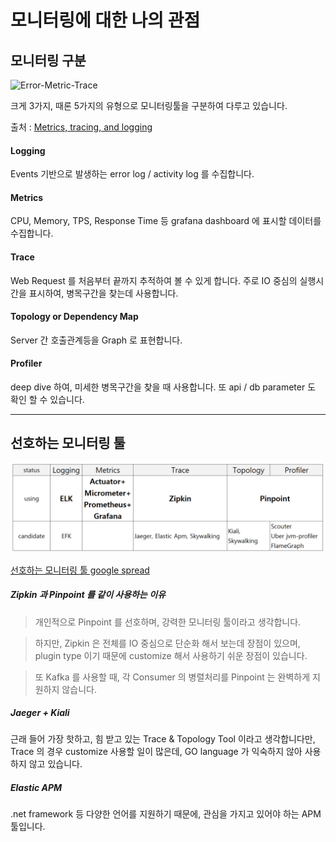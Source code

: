 # 모니터링에 대한 나의 관점
## 모니터링 구분
![Error-Metric-Trace](https://peter.bourgon.org/img/instrumentation/01.png)

크게 3가지, 때론 5가지의 유형으로 모니터링툴을 구분하여 다루고 있습니다. 

출처 : [Metrics, tracing, and logging](https://peter.bourgon.org/blog/2017/02/21/metrics-tracing-and-logging.html)

#### Logging
Events 기반으로 발생하는 error log / activity log 를 수집합니다.

#### Metrics
CPU, Memory, TPS, Response Time 등 grafana dashboard 에 표시할 데이터를 수집합니다. 

#### Trace
Web Request 를 처음부터 끝까지 추적하여 볼 수 있게 합니다. 주로 IO 중심의 실행시간을 표시하여, 병목구간을 찾는데 사용합니다.

#### Topology or Dependency Map
Server 간 호출관계등을 Graph 로 표현합니다.

#### Profiler
deep dive 하여, 미세한 병목구간을 찾을 때 사용합니다. 또 api / db parameter 도 확인 할 수 있습니다. 

---
## 선호하는 모니터링 툴
![Preferred Monitoring Tool](https://raw.githubusercontent.com/gwagdalf/images/master/MonitoringBlog/Monitoring/My-Point-of-View-about-Monitoring/Preferred-Monitoring-Tool.png)

[선호하는 모니터링 툴 google spread](https://docs.google.com/spreadsheets/d/1iaYxSQeSABVhddA3FoWU5kT9p-inykbiIME-utEszrs/edit?folder=10aSBCu8RSMjiyaU7w8HUlJjZBtlQAJQT#gid=0)

##### Zipkin 과 Pinpoint 를 같이 사용하는 이유
> 개인적으로 Pinpoint 를 선호하며, 강력한 모니터링 툴이라고 생각합니다. 

> 하지만, Zipkin 은 전체를 IO 중심으로 단순화 해서 보는데 장점이 있으며, plugin type 이기 때문에 customize 해서 사용하기 쉬운 장점이 있습니다.

> 또 Kafka 를 사용할 때, 각 Consumer 의 병렬처리를 Pinpoint 는 완벽하게 지원하지 않습니다.  

##### Jaeger + Kiali
근래 들어 가장 핫하고, 힘 받고 있는 Trace & Topology Tool 이라고 생각합니다만, Trace 의 경우 customize 사용할 일이 많은데, GO language 가 익숙하지 않아 사용하지 않고 있습니다.
 
##### Elastic APM
.net framework 등 다양한 언어를 지원하기 때문에, 관심을 가지고 있어야 하는 APM 툴입니다. 
